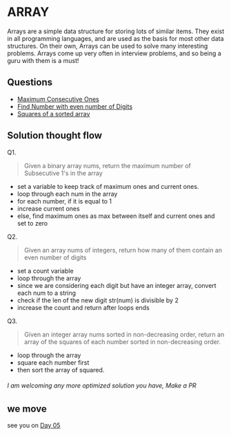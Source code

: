 # ARRAY

Arrays are a simple data structure for storing lots of similar items. They exist in all programming languages, and are used as the basis for most other data structures. On their own, Arrays can be used to solve many interesting problems. Arrays come up very often in interview problems, and so being a guru with them is a must!

## Questions

- [Maximum Consecutive Ones](../ProblemsAndSolutions/max_consecutives.py)
- [Find Number with even number of Digits](../ProblemsAndSolutions/even_no_digit.py)
- [Squares of a sorted array](../ProblemsAndSolutions/sorted_array.py)

## Solution thought flow

Q1.

>Given a binary array nums, return the maximum number of Subsecutive 1's in the array

- set a variable to keep track of maximum ones and current ones.
- loop through each num in the array 
- for each number, if it is equal to 1
- increase current ones
- else, find maximum ones as max between itself and current ones and set to zero
  
Q2.

> Given an array nums of integers, return how many of them contain an even number of digits

- set a count variable
- loop through the array 
- since we are considering each digit but have an integer array, convert each num to a string
- check if the len of the new digit str(num) is divisible by 2
- increase the count and return after loops ends


Q3. 

> Given an integer array nums sorted in non-decreasing order, return an array of the squares of each number sorted in non-decreasing order.
 

- loop through the array
- square each number first
- then sort the array of squared.


###### I am  welcoming any more optimized solution you have, Make a PR
## we move

see you on <a href="./day05.md">Day 05</a>
